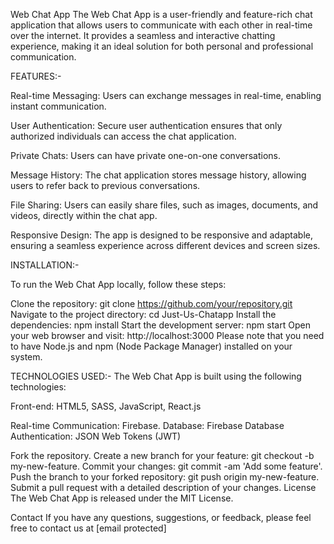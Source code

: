 Web Chat App
The Web Chat App is a user-friendly and feature-rich chat application that allows users to communicate with each other in real-time over the internet. It provides a seamless and interactive chatting experience, making it an ideal solution for both personal and professional communication.

FEATURES:-

Real-time Messaging: Users can exchange messages in real-time, enabling instant communication.

User Authentication: Secure user authentication ensures that only authorized individuals can access the chat application.

Private Chats: Users can have private one-on-one conversations.

Message History: The chat application stores message history, allowing users to refer back to previous conversations.

File Sharing: Users can easily share files, such as images, documents, and videos, directly within the chat app.

Responsive Design: The app is designed to be responsive and adaptable, ensuring a seamless experience across different devices and screen sizes.

INSTALLATION:-

To run the Web Chat App locally, follow these steps:

Clone the repository: git clone https://github.com/your/repository.git
Navigate to the project directory: cd Just-Us-Chatapp
Install the dependencies: npm install
Start the development server: npm start
Open your web browser and visit: http://localhost:3000
Please note that you need to have Node.js and npm (Node Package Manager) installed on your system.

TECHNOLOGIES USED:-
The Web Chat App is built using the following technologies:

Front-end: HTML5, SASS, JavaScript, React.js

Real-time Communication: Firebase.
Database: Firebase Database
Authentication: JSON Web Tokens (JWT)


Fork the repository.
Create a new branch for your feature: git checkout -b my-new-feature.
Commit your changes: git commit -am 'Add some feature'.
Push the branch to your forked repository: git push origin my-new-feature.
Submit a pull request with a detailed description of your changes.
License
The Web Chat App is released under the MIT License.

Contact
If you have any questions, suggestions, or feedback, please feel free to contact us at [email protected]
